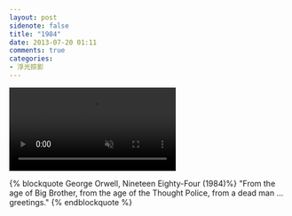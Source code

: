 ```yaml
---
layout: post
sidenote: false
title: "1984"
date: 2013-07-20 01:11
comments: true
categories:
- 浮光掠影
---
```


<video playsInline autoplay loop muted>
    <source src="{{ site.static_base }}/downloads/video/movie_clips/1984.mp4" type="video/mp4">
    <p>Your browser doesn't support this embedded video.</p>
</video>

{% blockquote George Orwell, Nineteen Eighty-Four (1984)%}
"From the age of Big Brother, from the age of the Thought Police, from a dead man … greetings."
{% endblockquote %}
